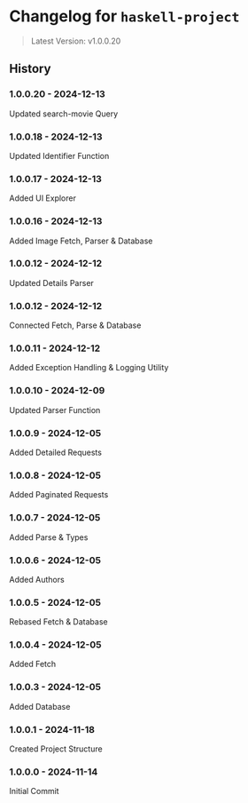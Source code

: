 # Changelog for `haskell-project`

> Latest Version: v1.0.0.20

## History

### 1.0.0.20 - 2024-12-13
Updated search-movie Query

### 1.0.0.18 - 2024-12-13
Updated Identifier Function

### 1.0.0.17 - 2024-12-13
Added UI Explorer

### 1.0.0.16 - 2024-12-13
Added Image Fetch, Parser & Database

### 1.0.0.12 - 2024-12-12
Updated Details Parser

### 1.0.0.12 - 2024-12-12
Connected Fetch, Parse & Database

### 1.0.0.11 - 2024-12-12
Added Exception Handling & Logging Utility

### 1.0.0.10 - 2024-12-09
Updated Parser Function

### 1.0.0.9 - 2024-12-05
Added Detailed Requests

### 1.0.0.8 - 2024-12-05
Added Paginated Requests

### 1.0.0.7 - 2024-12-05
Added Parse & Types

### 1.0.0.6 - 2024-12-05
Added Authors

### 1.0.0.5 - 2024-12-05
Rebased Fetch & Database

### 1.0.0.4 - 2024-12-05
Added Fetch

### 1.0.0.3 - 2024-12-05
Added Database

### 1.0.0.1 - 2024-11-18
Created Project Structure

### 1.0.0.0 - 2024-11-14
Initial Commit

